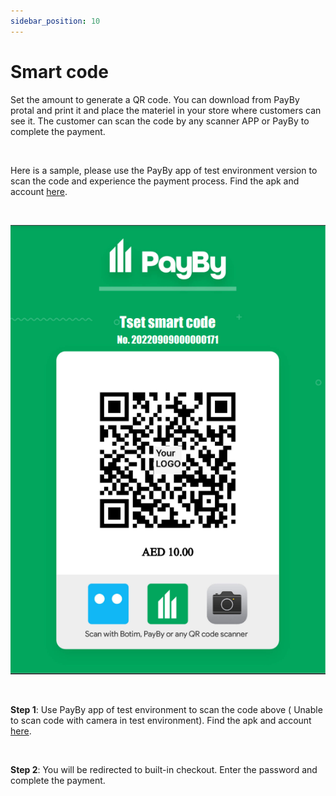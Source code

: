 ```yaml
---
sidebar_position: 10
---
```


# Smart code

Set the amount to generate a QR code. You can download from PayBy protal and print it and place the materiel in your store where customers can see it. The customer can scan the code by any scanner APP or PayBy to complete the payment.

<br/>

Here is a sample, please use the PayBy app of test environment version to scan the code and experience the payment process. Find the apk and account [here](/demos/testaccount).

<br/>

![1](./pic/smartcode.png)

<br/>

**Step 1**: Use PayBy app of test environment to scan the code above ( Unable to scan code with camera in test environment). Find the apk and account [here](/demos/testaccount).

<br/>

**Step 2**: You will be redirected to built-in checkout. Enter the password and complete the payment.

<br/>





